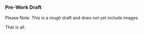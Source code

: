 ### Pre-Work Draft

Please Note: This is a rough draft and does not yet include images. 



That is all. 
